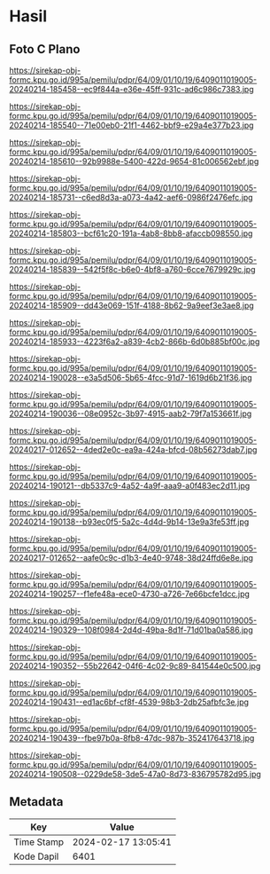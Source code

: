 # Hasil

## Foto C Plano

https://sirekap-obj-formc.kpu.go.id/995a/pemilu/pdpr/64/09/01/10/19/6409011019005-20240214-185458--ec9f844a-e36e-45ff-931c-ad6c986c7383.jpg

https://sirekap-obj-formc.kpu.go.id/995a/pemilu/pdpr/64/09/01/10/19/6409011019005-20240214-185540--71e00eb0-21f1-4462-bbf9-e29a4e377b23.jpg

https://sirekap-obj-formc.kpu.go.id/995a/pemilu/pdpr/64/09/01/10/19/6409011019005-20240214-185610--92b9988e-5400-422d-9654-81c006562ebf.jpg

https://sirekap-obj-formc.kpu.go.id/995a/pemilu/pdpr/64/09/01/10/19/6409011019005-20240214-185731--c6ed8d3a-a073-4a42-aef6-0986f2476efc.jpg

https://sirekap-obj-formc.kpu.go.id/995a/pemilu/pdpr/64/09/01/10/19/6409011019005-20240214-185803--bcf61c20-191a-4ab8-8bb8-afaccb098550.jpg

https://sirekap-obj-formc.kpu.go.id/995a/pemilu/pdpr/64/09/01/10/19/6409011019005-20240214-185839--542f5f8c-b6e0-4bf8-a760-6cce7679929c.jpg

https://sirekap-obj-formc.kpu.go.id/995a/pemilu/pdpr/64/09/01/10/19/6409011019005-20240214-185909--dd43e069-151f-4188-8b62-9a9eef3e3ae8.jpg

https://sirekap-obj-formc.kpu.go.id/995a/pemilu/pdpr/64/09/01/10/19/6409011019005-20240214-185933--4223f6a2-a839-4cb2-866b-6d0b885bf00c.jpg

https://sirekap-obj-formc.kpu.go.id/995a/pemilu/pdpr/64/09/01/10/19/6409011019005-20240214-190028--e3a5d506-5b65-4fcc-91d7-1619d6b21f36.jpg

https://sirekap-obj-formc.kpu.go.id/995a/pemilu/pdpr/64/09/01/10/19/6409011019005-20240214-190036--08e0952c-3b97-4915-aab2-79f7a153661f.jpg

https://sirekap-obj-formc.kpu.go.id/995a/pemilu/pdpr/64/09/01/10/19/6409011019005-20240217-012652--4ded2e0c-ea9a-424a-bfcd-08b56273dab7.jpg

https://sirekap-obj-formc.kpu.go.id/995a/pemilu/pdpr/64/09/01/10/19/6409011019005-20240214-190121--db5337c9-4a52-4a9f-aaa9-a0f483ec2d11.jpg

https://sirekap-obj-formc.kpu.go.id/995a/pemilu/pdpr/64/09/01/10/19/6409011019005-20240214-190138--b93ec0f5-5a2c-4d4d-9b14-13e9a3fe53ff.jpg

https://sirekap-obj-formc.kpu.go.id/995a/pemilu/pdpr/64/09/01/10/19/6409011019005-20240217-012652--aafe0c9c-d1b3-4e40-9748-38d24ffd6e8e.jpg

https://sirekap-obj-formc.kpu.go.id/995a/pemilu/pdpr/64/09/01/10/19/6409011019005-20240214-190257--f1efe48a-ece0-4730-a726-7e66bcfe1dcc.jpg

https://sirekap-obj-formc.kpu.go.id/995a/pemilu/pdpr/64/09/01/10/19/6409011019005-20240214-190329--108f0984-2d4d-49ba-8d1f-71d01ba0a586.jpg

https://sirekap-obj-formc.kpu.go.id/995a/pemilu/pdpr/64/09/01/10/19/6409011019005-20240214-190352--55b22642-04f6-4c02-9c89-841544e0c500.jpg

https://sirekap-obj-formc.kpu.go.id/995a/pemilu/pdpr/64/09/01/10/19/6409011019005-20240214-190431--ed1ac6bf-cf8f-4539-98b3-2db25afbfc3e.jpg

https://sirekap-obj-formc.kpu.go.id/995a/pemilu/pdpr/64/09/01/10/19/6409011019005-20240214-190439--fbe97b0a-8fb8-47dc-987b-352417643718.jpg

https://sirekap-obj-formc.kpu.go.id/995a/pemilu/pdpr/64/09/01/10/19/6409011019005-20240214-190508--0229de58-3de5-47a0-8d73-836795782d95.jpg


## Metadata

| Key        | Value               |
| ---------- | ------------------- |
| Time Stamp | 2024-02-17 13:05:41 |
| Kode Dapil | 6401                |



